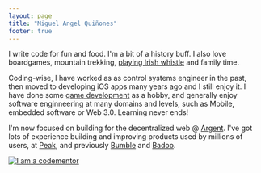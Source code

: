 ```yaml
---
layout: page
title: "Miguel Angel Quiñones"
footer: true
---
```

I write code for fun and food. I'm a bit of a history buff. I also love boardgames, mountain trekking, [playing Irish whistle](http://youtu.be/G22EneELiuE) and family time.

Coding-wise, I have worked as as control systems engineer in the past, then moved to developing iOS apps many years ago and I still enjoy it. I have done some [game development](../games) as a hobby, and generally enjoy software enginneering at many domains and levels, such as Mobile, embedded software or Web 3.0. Learning never ends!

I'm now focused on building for the decentralized web @ [Argent](https://www.argent.xyz). I've got lots of experience building and improving products used by millions of users, at [Peak](http://peak.net), and previously [Bumble](https://bumble.com/) and [Badoo](http://badoo.com/).

<a href="https://www.codementor.io/darthmike?utm_source=github&utm_medium=button&utm_term=darthmike&utm_campaign=github"><img src="https://cdn.codementor.io/badges/i_am_a_codementor_dark.svg" alt="I am a codementor" style="max-width:100%"/></a>
